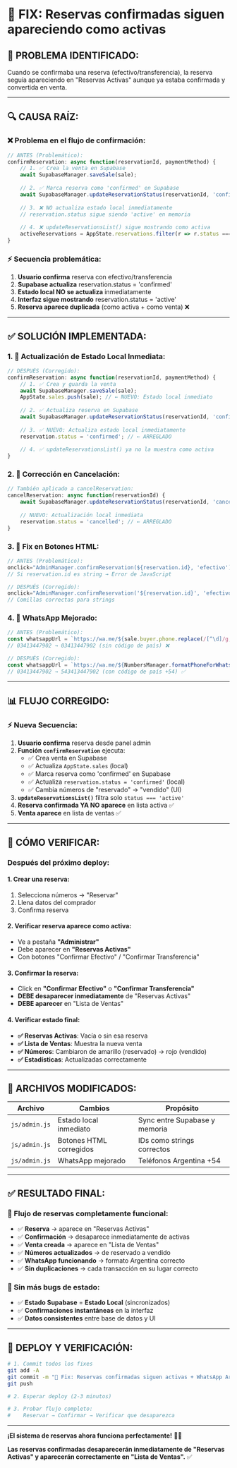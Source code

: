 # 🔧 FIX: Reservas confirmadas siguen apareciendo como activas

## 🚨 **PROBLEMA IDENTIFICADO:**

Cuando se confirmaba una reserva (efectivo/transferencia), la reserva seguía apareciendo en "Reservas Activas" aunque ya estaba confirmada y convertida en venta.

---

## 🔍 **CAUSA RAÍZ:**

### **❌ Problema en el flujo de confirmación:**

```javascript
// ANTES (Problemático):
confirmReservation: async function(reservationId, paymentMethod) {
    // 1. ✅ Crea la venta en Supabase
    await SupabaseManager.saveSale(sale);
    
    // 2. ✅ Marca reserva como 'confirmed' en Supabase
    await SupabaseManager.updateReservationStatus(reservationId, 'confirmed');
    
    // 3. ❌ NO actualiza estado local inmediatamente
    // reservation.status sigue siendo 'active' en memoria
    
    // 4. ❌ updateReservationsList() sigue mostrando como activa
    activeReservations = AppState.reservations.filter(r => r.status === 'active');
}
```

### **⚡ Secuencia problemática:**
1. **Usuario confirma** reserva con efectivo/transferencia
2. **Supabase actualiza** reservation.status = 'confirmed' 
3. **Estado local NO se actualiza** inmediatamente
4. **Interfaz sigue mostrando** reservation.status = 'active'
5. **Reserva aparece duplicada** (como activa + como venta) ❌

---

## ✅ **SOLUCIÓN IMPLEMENTADA:**

### **1. 🔄 Actualización de Estado Local Inmediata:**

```javascript
// DESPUÉS (Corregido):
confirmReservation: async function(reservationId, paymentMethod) {
    // 1. ✅ Crea y guarda la venta
    await SupabaseManager.saveSale(sale);
    AppState.sales.push(sale); // ← NUEVO: Estado local inmediato
    
    // 2. ✅ Actualiza reserva en Supabase
    await SupabaseManager.updateReservationStatus(reservationId, 'confirmed');
    
    // 3. ✅ NUEVO: Actualiza estado local inmediatamente
    reservation.status = 'confirmed'; // ← ARREGLADO
    
    // 4. ✅ updateReservationsList() ya no la muestra como activa
}
```

### **2. 🔧 Corrección en Cancelación:**

```javascript
// También aplicado a cancelReservation:
cancelReservation: async function(reservationId) {
    await SupabaseManager.updateReservationStatus(reservationId, 'cancelled');
    
    // NUEVO: Actualización local inmediata
    reservation.status = 'cancelled'; // ← ARREGLADO
}
```

### **3. 📱 Fix en Botones HTML:**

```javascript
// ANTES (Problemático):
onclick="AdminManager.confirmReservation(${reservation.id}, 'efectivo')"
// Si reservation.id es string → Error de JavaScript

// DESPUÉS (Corregido):  
onclick="AdminManager.confirmReservation('${reservation.id}', 'efectivo')"
// Comillas correctas para strings
```

### **4. 💬 WhatsApp Mejorado:**

```javascript
// ANTES (Problemático):
const whatsappUrl = `https://wa.me/${sale.buyer.phone.replace(/[^\d]/g, '')}`;
// 03413447902 → 03413447902 (sin código de país) ❌

// DESPUÉS (Corregido):
const whatsappUrl = `https://wa.me/${NumbersManager.formatPhoneForWhatsApp(sale.buyer.phone)}`;
// 03413447902 → 543413447902 (con código de país +54) ✅
```

---

## 📊 **FLUJO CORREGIDO:**

### **⚡ Nueva Secuencia:**
1. **Usuario confirma** reserva desde panel admin
2. **Función `confirmReservation`** ejecuta:
   - ✅ Crea venta en Supabase 
   - ✅ Actualiza `AppState.sales` (local)
   - ✅ Marca reserva como 'confirmed' en Supabase
   - ✅ Actualiza `reservation.status = 'confirmed'` (local)
   - ✅ Cambia números de "reservado" → "vendido" (UI)
3. **`updateReservationsList()`** filtra solo `status === 'active'`
4. **Reserva confirmada YA NO aparece** en lista activa ✅
5. **Venta aparece** en lista de ventas ✅

---

## 🧪 **CÓMO VERIFICAR:**

### **Después del próximo deploy:**

#### **1. Crear una reserva:**
1. Selecciona números → "Reservar"
2. Llena datos del comprador
3. Confirma reserva

#### **2. Verificar reserva aparece como activa:**
- Ve a pestaña **"Administrar"**
- Debe aparecer en **"Reservas Activas"**
- Con botones "Confirmar Efectivo" / "Confirmar Transferencia"

#### **3. Confirmar la reserva:**
- Click en **"Confirmar Efectivo"** o **"Confirmar Transferencia"**
- **DEBE desaparecer inmediatamente** de "Reservas Activas"
- **DEBE aparecer** en "Lista de Ventas"

#### **4. Verificar estado final:**
- **✅ Reservas Activas**: Vacía o sin esa reserva
- **✅ Lista de Ventas**: Muestra la nueva venta  
- **✅ Números**: Cambiaron de amarillo (reservado) → rojo (vendido)
- **✅ Estadísticas**: Actualizadas correctamente

---

## 🎯 **ARCHIVOS MODIFICADOS:**

| Archivo | Cambios | Propósito |
|---------|---------|-----------|
| `js/admin.js` | Estado local inmediato | Sync entre Supabase y memoria |
| `js/admin.js` | Botones HTML corregidos | IDs como strings correctos |
| `js/admin.js` | WhatsApp mejorado | Teléfonos Argentina +54 |

---

## ✅ **RESULTADO FINAL:**

### **🔗 Flujo de reservas completamente funcional:**
- ✅ **Reserva** → aparece en "Reservas Activas"
- ✅ **Confirmación** → desaparece inmediatamente de activas
- ✅ **Venta creada** → aparece en "Lista de Ventas"  
- ✅ **Números actualizados** → de reservado a vendido
- ✅ **WhatsApp funcionando** → formato Argentina correcto
- ✅ **Sin duplicaciones** → cada transacción en su lugar correcto

### **🎯 Sin más bugs de estado:**
- ✅ **Estado Supabase** = **Estado Local** (sincronizados)
- ✅ **Confirmaciones instantáneas** en la interfaz
- ✅ **Datos consistentes** entre base de datos y UI

---

## 🚀 **DEPLOY Y VERIFICACIÓN:**

```bash
# 1. Commit todos los fixes
git add -A
git commit -m "🔧 Fix: Reservas confirmadas siguen activas + WhatsApp Argentina"
git push

# 2. Esperar deploy (2-3 minutos)

# 3. Probar flujo completo:
#    Reservar → Confirmar → Verificar que desaparezca
```

---

**¡El sistema de reservas ahora funciona perfectamente!** 🎯🚀

**Las reservas confirmadas desaparecerán inmediatamente de "Reservas Activas" y aparecerán correctamente en "Lista de Ventas".** ✅
